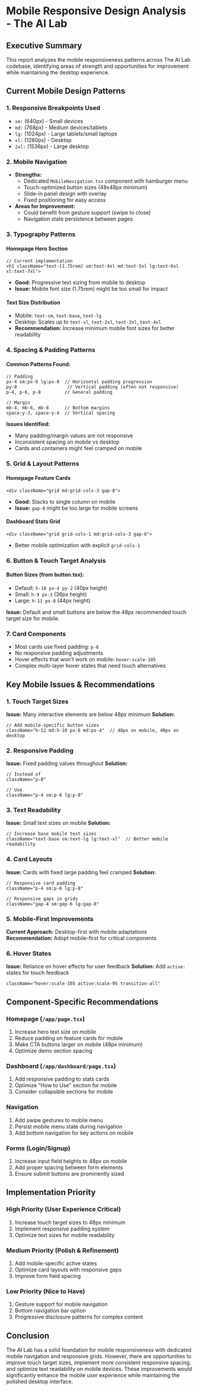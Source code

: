 # Mobile Responsive Design Analysis - The AI Lab

## Executive Summary
This report analyzes the mobile responsiveness patterns across The AI Lab codebase, identifying areas of strength and opportunities for improvement while maintaining the desktop experience.

## Current Mobile Design Patterns

### 1. **Responsive Breakpoints Used**
- `sm:` (640px) - Small devices
- `md:` (768px) - Medium devices/tablets
- `lg:` (1024px) - Large tablets/small laptops
- `xl:` (1280px) - Desktop
- `2xl:` (1536px) - Large desktop

### 2. **Mobile Navigation**
- **Strengths:**
  - Dedicated `MobileNavigation.tsx` component with hamburger menu
  - Touch-optimized button sizes (48x48px minimum)
  - Slide-in panel design with overlay
  - Fixed positioning for easy access
- **Areas for Improvement:**
  - Could benefit from gesture support (swipe to close)
  - Navigation state persistence between pages

### 3. **Typography Patterns**

#### Homepage Hero Section
```tsx
// Current implementation
<h1 className="text-[1.75rem] sm:text-4xl md:text-5xl lg:text-6xl xl:text-7xl">
```
- **Good:** Progressive text sizing from mobile to desktop
- **Issue:** Mobile font size (1.75rem) might be too small for impact

#### Text Size Distribution
- Mobile: `text-sm`, `text-base`, `text-lg`
- Desktop: Scales up to `text-xl`, `text-2xl`, `text-3xl`, `text-4xl`
- **Recommendation:** Increase minimum mobile font sizes for better readability

### 4. **Spacing & Padding Patterns**

#### Common Patterns Found:
```tsx
// Padding
px-4 sm:px-6 lg:px-8  // Horizontal padding progression
py-8                   // Vertical padding (often not responsive)
p-4, p-6, p-8         // General padding

// Margin
mb-4, mb-6, mb-8      // Bottom margins
space-y-3, space-y-4  // Vertical spacing
```

**Issues Identified:**
- Many padding/margin values are not responsive
- Inconsistent spacing on mobile vs desktop
- Cards and containers might feel cramped on mobile

### 5. **Grid & Layout Patterns**

#### Homepage Feature Cards
```tsx
<div className="grid md:grid-cols-3 gap-8">
```
- **Good:** Stacks to single column on mobile
- **Issue:** `gap-8` might be too large for mobile screens

#### Dashboard Stats Grid
```tsx
<div className="grid grid-cols-1 md:grid-cols-3 gap-6">
```
- Better mobile optimization with explicit `grid-cols-1`

### 6. **Button & Touch Target Analysis**

#### Button Sizes (from button.tsx):
- Default: `h-10 px-4 py-2` (40px height)
- Small: `h-9 px-3` (36px height)
- Large: `h-11 px-8` (44px height)

**Issue:** Default and small buttons are below the 48px recommended touch target size for mobile.

### 7. **Card Components**
- Most cards use fixed padding: `p-8`
- No responsive padding adjustments
- Hover effects that won't work on mobile: `hover:scale-105`
- Complex multi-layer hover states that need touch alternatives

## Key Mobile Issues & Recommendations

### 1. **Touch Target Sizes**
**Issue:** Many interactive elements are below 48px minimum
**Solution:**
```tsx
// Add mobile-specific button sizes
className="h-12 md:h-10 px-6 md:px-4"  // 48px on mobile, 40px on desktop
```

### 2. **Responsive Padding**
**Issue:** Fixed padding values throughout
**Solution:**
```tsx
// Instead of
className="p-8"

// Use
className="p-4 sm:p-6 lg:p-8"
```

### 3. **Text Readability**
**Issue:** Small text sizes on mobile
**Solution:**
```tsx
// Increase base mobile text sizes
className="text-base sm:text-lg lg:text-xl"  // Better mobile readability
```

### 4. **Card Layouts**
**Issue:** Cards with fixed large padding feel cramped
**Solution:**
```tsx
// Responsive card padding
className="p-4 sm:p-6 lg:p-8"

// Responsive gaps in grids
className="gap-4 sm:gap-6 lg:gap-8"
```

### 5. **Mobile-First Improvements**
**Current Approach:** Desktop-first with mobile adaptations
**Recommendation:** Adopt mobile-first for critical components

### 6. **Hover States**
**Issue:** Reliance on hover effects for user feedback
**Solution:** Add `active:` states for touch feedback
```tsx
className="hover:scale-105 active:scale-95 transition-all"
```

## Component-Specific Recommendations

### Homepage (`/app/page.tsx`)
1. Increase hero text size on mobile
2. Reduce padding on feature cards for mobile
3. Make CTA buttons larger on mobile (48px minimum)
4. Optimize demo section spacing

### Dashboard (`/app/dashboard/page.tsx`)
1. Add responsive padding to stats cards
2. Optimize "How to Use" section for mobile
3. Consider collapsible sections for mobile

### Navigation
1. Add swipe gestures to mobile menu
2. Persist mobile menu state during navigation
3. Add bottom navigation for key actions on mobile

### Forms (Login/Signup)
1. Increase input field heights to 48px on mobile
2. Add proper spacing between form elements
3. Ensure submit buttons are prominently sized

## Implementation Priority

### High Priority (User Experience Critical)
1. Increase touch target sizes to 48px minimum
2. Implement responsive padding system
3. Optimize text sizes for mobile readability

### Medium Priority (Polish & Refinement)
1. Add mobile-specific active states
2. Optimize card layouts with responsive gaps
3. Improve form field spacing

### Low Priority (Nice to Have)
1. Gesture support for mobile navigation
2. Bottom navigation bar option
3. Progressive disclosure patterns for complex content

## Conclusion
The AI Lab has a solid foundation for mobile responsiveness with dedicated mobile navigation and responsive grids. However, there are opportunities to improve touch target sizes, implement more consistent responsive spacing, and optimize text readability on mobile devices. These improvements would significantly enhance the mobile user experience while maintaining the polished desktop interface.